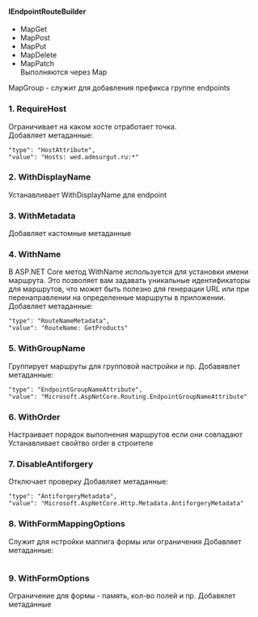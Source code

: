 #### IEndpointRouteBuilder
  - MapGet
  - MapPost
  - MapPut
  - MapDelete
  - MapPatch  
Выполняются через Map  

MapGroup - служит для добавления префикса группе endpoints

### 1. RequireHost
Ограничивает на каком хосте отработает точка.  
Добавляет метаданные:
```
"type": "HostAttribute",
"value": "Hosts: wed.admsurgut.ru:*"
```

### 2. WithDisplayName
Устанавливает WithDisplayName для endpoint

### 3. WithMetadata
Добавляет кастомные метаданные

### 4. WithName
В ASP.NET Core метод WithName используется для установки имени маршрута. Это позволяет вам задавать уникальные идентификаторы для маршрутов, что может быть полезно для генерации URL или при перенаправлении на определенные маршруты в приложении.
Добавляет метаданные:
```
"type": "RouteNameMetadata",
"value": "RouteName: GetProducts"
```

### 5. WithGroupName
Группирует маршруты для групповой настройки и пр.
Добавявлет метаданные:
```
"type": "EndpointGroupNameAttribute",
"value": "Microsoft.AspNetCore.Routing.EndpointGroupNameAttribute"
```

### 6. WithOrder
Настраивает порядок выполнения маршрутов если они совпадают
Устанавливает свойтво order в строителе

### 7. DisableAntiforgery
Отключает проверку
Добавляет метаданные:
```
"type": "AntiforgeryMetadata",
"value": "Microsoft.AspNetCore.Http.Metadata.AntiforgeryMetadata"
```

### 8. WithFormMappingOptions
Служит для нстройки маппига формы или ограничения
Добавляет метаданные:
```
```

### 9. WithFormOptions
Ограничение для формы - память, кол-во полей и пр.
Добавялет метаданные
```
```
